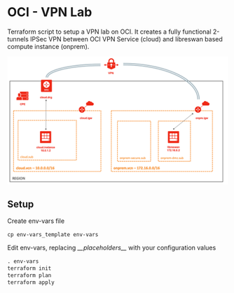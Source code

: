 # OCI - VPN Lab

Terraform script to setup a VPN lab on OCI.
It creates a fully functional 2-tunnels IPSec VPN between OCI VPN Service (cloud) and libreswan based compute instance (onprem).

![network diagram](docs/architecture.png)


## Setup 

Create env-vars file 

```shell
cp env-vars_template env-vars
```

Edit env-vars, replacing _\_\_placeholders\_\__ with your configuration values 

```shell
. env-vars
terraform init
terraform plan
terraform apply
```